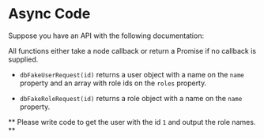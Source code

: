 # Async Code #

Suppose you have an API with the following documentation:

All functions either take a node callback or return a Promise if no callback is supplied.

* `dbFakeUserRequest(id)` returns a user object with a name on the `name` property and an
array with role ids on the `roles` property.

* `dbFakeRoleRequest(id)` returns a role object with a name on the `name` property.

** Please write code to get the user with the id `1` and output the role names. **

